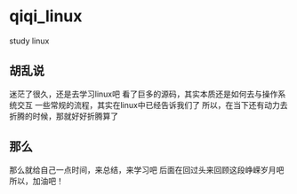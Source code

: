# qiqi_linux
study linux

## 胡乱说
迷茫了很久，还是去学习linux吧
看了巨多的源码，其实本质还是如何去与操作系统交互
一些常规的流程，其实在linux中已经告诉我们了
所以，在当下还有动力去折腾的时候，那就好好折腾算了

## 那么

那么就给自己一点时间，来总结，来学习吧
后面在回过头来回顾这段峥嵘岁月吧
所以，加油吧！
